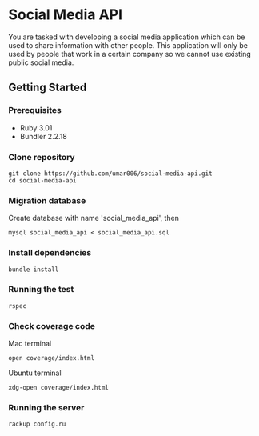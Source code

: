 # Social Media API

You are tasked with developing a social media application which can be used to share information with other people. This application will only be used by people that work in a certain company so we cannot use existing public social media.

## Getting Started

### Prerequisites

- Ruby 3.01
- Bundler 2.2.18

### Clone repository

```
git clone https://github.com/umar006/social-media-api.git
cd social-media-api
```

### Migration database

Create database with name 'social_media_api', then
```
mysql social_media_api < social_media_api.sql
```

### Install dependencies

```
bundle install
```

### Running the test

```
rspec
```
### Check coverage code
Mac terminal
```
open coverage/index.html
```
Ubuntu terminal
```
xdg-open coverage/index.html
```

### Running the server

```
rackup config.ru
```
